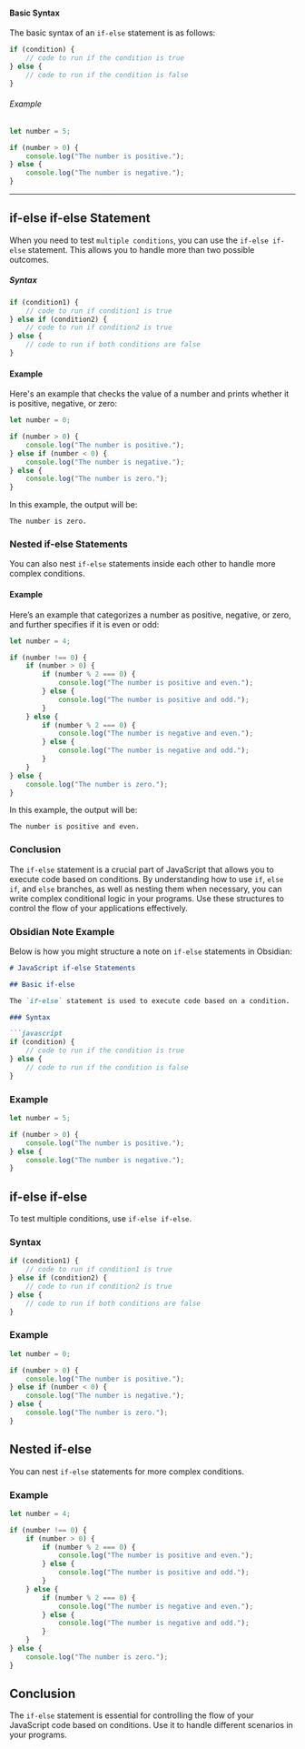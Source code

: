 #### Basic Syntax

The basic syntax of an `if-else` statement is as follows:
```javascript
if (condition) {
    // code to run if the condition is true
} else {
    // code to run if the condition is false
}
```

###### Example
```javascript
let number = 5;

if (number > 0) {
    console.log("The number is positive.");
} else {
    console.log("The number is negative.");
}
```

---
## if-else if-else Statement
When you need to test `multiple conditions`, you can use the `if-else if-else` statement. This allows you to handle more than two possible outcomes.

##### Syntax
```javascript
if (condition1) {
    // code to run if condition1 is true
} else if (condition2) {
    // code to run if condition2 is true
} else {
    // code to run if both conditions are false
}
```

#### Example

Here's an example that checks the value of a number and prints whether it is positive, negative, or zero:

```javascript
let number = 0;

if (number > 0) {
    console.log("The number is positive.");
} else if (number < 0) {
    console.log("The number is negative.");
} else {
    console.log("The number is zero.");
}
```

In this example, the output will be:

```
The number is zero.
```

### Nested if-else Statements

You can also nest `if-else` statements inside each other to handle more complex conditions.

#### Example

Here’s an example that categorizes a number as positive, negative, or zero, and further specifies if it is even or odd:

```javascript
let number = 4;

if (number !== 0) {
    if (number > 0) {
        if (number % 2 === 0) {
            console.log("The number is positive and even.");
        } else {
            console.log("The number is positive and odd.");
        }
    } else {
        if (number % 2 === 0) {
            console.log("The number is negative and even.");
        } else {
            console.log("The number is negative and odd.");
        }
    }
} else {
    console.log("The number is zero.");
}
```

In this example, the output will be:

```
The number is positive and even.
```

### Conclusion

The `if-else` statement is a crucial part of JavaScript that allows you to execute code based on conditions. By understanding how to use `if`, `else if`, and `else` branches, as well as nesting them when necessary, you can write complex conditional logic in your programs. Use these structures to control the flow of your applications effectively.

### Obsidian Note Example

Below is how you might structure a note on `if-else` statements in Obsidian:

```markdown
# JavaScript if-else Statements

## Basic if-else

The `if-else` statement is used to execute code based on a condition.

### Syntax

```javascript
if (condition) {
    // code to run if the condition is true
} else {
    // code to run if the condition is false
}
```

### Example

```javascript
let number = 5;

if (number > 0) {
    console.log("The number is positive.");
} else {
    console.log("The number is negative.");
}
```

## if-else if-else

To test multiple conditions, use `if-else if-else`.

### Syntax

```javascript
if (condition1) {
    // code to run if condition1 is true
} else if (condition2) {
    // code to run if condition2 is true
} else {
    // code to run if both conditions are false
}
```

### Example

```javascript
let number = 0;

if (number > 0) {
    console.log("The number is positive.");
} else if (number < 0) {
    console.log("The number is negative.");
} else {
    console.log("The number is zero.");
}
```

## Nested if-else

You can nest `if-else` statements for more complex conditions.

### Example

```javascript
let number = 4;

if (number !== 0) {
    if (number > 0) {
        if (number % 2 === 0) {
            console.log("The number is positive and even.");
        } else {
            console.log("The number is positive and odd.");
        }
    } else {
        if (number % 2 === 0) {
            console.log("The number is negative and even.");
        } else {
            console.log("The number is negative and odd.");
        }
    }
} else {
    console.log("The number is zero.");
}
```

## Conclusion

The `if-else` statement is essential for controlling the flow of your JavaScript code based on conditions. Use it to handle different scenarios in your programs.
```